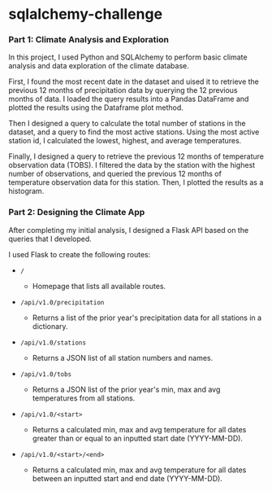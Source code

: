 # sqlalchemy-challenge

### Part 1: Climate Analysis and Exploration

In this project, I used Python and SQLAlchemy to perform basic climate analysis and data exploration of the climate database. 

First, I found the most recent date in the dataset and uised it to retrieve the previous 12 months of precipitation data by querying the 12 previous months of data. I loaded the query results into a Pandas DataFrame and plotted the results using the Dataframe plot method. 

Then I designed a query to calculate the total number of stations in the dataset, and a query to find the most active stations. Using the most active station id, I calculated the lowest, highest, and average temperatures.

Finally, I designed a query to retrieve the previous 12 months of temperature observation data (TOBS). I filtered the data by the station with the highest number of observations, and queried the previous 12 months of temperature observation data for this station. Then, I plotted the results as a histogram. 

### Part 2: Designing the Climate App

After completing my initial analysis, I designed a Flask API based on the queries that I developed. 

I used Flask to create the following routes: 

* `/`

    * Homepage that lists all available routes.

* `/api/v1.0/precipitation`

    * Returns a list of the prior year's precipitation data for all stations in a dictionary. 

* `/api/v1.0/stations`

    * Returns a JSON list of all station numbers and names.

* `/api/v1.0/tobs`

    * Returns a JSON list of the prior year's min, max and avg temperatures from all stations.

* `/api/v1.0/<start>`

    * Returns a calculated min, max and avg temperature for all dates greater than or equal to an inputted start date (YYYY-MM-DD).

* `/api/v1.0/<start>/<end>`

    * Returns a calculated min, max and avg temperature for all dates between an inputted start and end date (YYYY-MM-DD).
